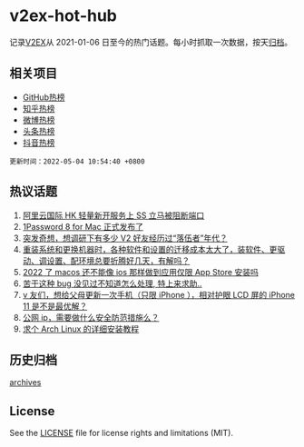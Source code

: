 # v2ex-hot-hub

 记录[V2EX](https://www.v2ex.com/)从 2021-01-06 日至今的热门话题。每小时抓取一次数据，按天[归档](archives)。
 
 ## 相关项目

- [GitHub热榜](https://github.com/snaildev/github-hot-hub)
- [知乎热榜](https://github.com/snaildev/zhihu-hot-hub)
- [微博热榜](https://github.com/snaildev/weibo-hot-hub)
- [头条热榜](https://github.com/snaildev/toutiao-hot-hub)
- [抖音热榜](https://github.com/snaildev/douyin-hot-hub)


 `更新时间：2022-05-04 10:54:40 +0800`

## 热议话题

1. [阿里云国际 HK 轻量新开服务上 SS 立马被阻断端口](https://www.v2ex.com/t/850663)
1. [1Password 8 for Mac 正式发布了](https://www.v2ex.com/t/850700)
1. [突发奇想，想调研下有多少 V2 好友经历过“落伍者”年代？](https://www.v2ex.com/t/850635)
1. [重装系统和更换机器时，各种软件和设置的迁移成本太大了，装软件、更驱动、调设置、配环境总要折腾好几天，有解吗？](https://www.v2ex.com/t/850659)
1. [2022 了 macos 还不能像 ios 那样做到应用仅限 App Store 安装吗](https://www.v2ex.com/t/850676)
1. [苦于这种 bug 没见过不知道怎么处理, 特上来求助..](https://www.v2ex.com/t/850619)
1. [v 友们，想给父母更新一次手机（只限 iPhone ），相对护眼 LCD 屏的 iPhone 11 是不是最优解？](https://www.v2ex.com/t/850664)
1. [公网 ip，需要做什么安全防范措施么？](https://www.v2ex.com/t/850616)
1. [求个 Arch Linux 的详细安装教程](https://www.v2ex.com/t/850666)

## 历史归档

[archives](archives)

## License

See the [LICENSE](LICENSE) file for license rights and limitations (MIT).
